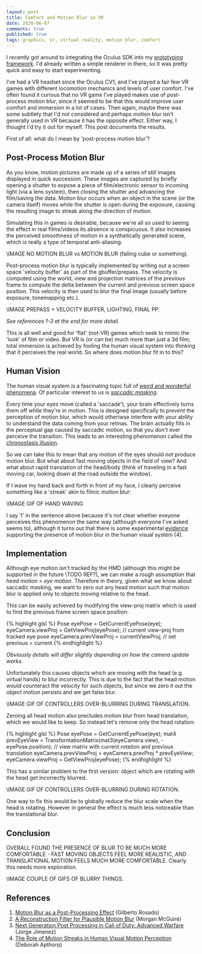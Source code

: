 ```yaml
---
layout: post
title: Comfort and Motion Blur in VR
date: 2020-06-07
comments: true
published: true
tags: graphics, vr, virtual reality, motion blur, comfort
---
```


I recently got around to integrating the Oculus SDK into my [prototyping framework](https://github.com/john-chapman/GfxSampleFramework). I'd already written a simple renderer in there, so it was pretty quick and easy to start experimenting.

I've had a VR headset since the Oculus CV1, and I've played a fair few VR games with different locomotion mechanics and levels of user comfort. I've often found it curious that no VR game I've played makes use of post-process motion blur, since it seemed to be that this would improve user comfort and immersion in a lot of cases. Then again, maybe there was some subtlety that I'd not considered and perhaps motion blur isn't generally used in VR because it has the opposite effect. Either way, I thought I'd try it out for myself. This post documents the results.

First of all: what do I mean by 'post-process motion blur'?

## Post-Process Motion Blur ##

As you know, motion pictures are made up of a series of still images displayed in quick succession. These images are captured by briefly opening a shutter to expose a piece of film/electronic sensor to incoming light (via a lens system), then closing the shutter and advancing the film/saving the data. Motion blur occurs when an object in the scene (or the camera itself) moves while the shutter is open during the exposure, causing the resulting image to streak along the direction of motion.

Simulating this in games is desirable, because we're all so used to seeing the effect in real films/videos its absence is conspicuous. It also increases the perceived smoothness of motion in a synthetically generated scene, which is really a type of temporal anti-aliasing.

\IMAGE NO MOTION BLUR vs MOTION BLUR (falling cube or something).

Post-process motion blur is typically implemented by writing out a screen space 'velocity buffer' as part of the gbuffer/prepass. The velocity is computed using the world, view and projection matrices of the _previous_ frame to compute the delta between the current and previous screen space position. This velocity is then used to blur the final image (usually before exposure, tonemapping etc.). 

\IMAGE PREPASS + VELOCITY BUFFER, LIGHTING, FINAL PP.

_See references 1-3 at the end for more detail._

This is all well and good for 'flat' (not-VR) games which seek to mimic the 'look' of film or video. But VR is (or can be) much more than just a 3d film; total immersion is achieved by fooling the human visual system into thinking that it perceives the real world. So where does motion blur fit in to this?

## Human Vision ##

The human visual system is a fascinating topic full of [weird and wonderful phenomena](https://en.wikipedia.org/wiki/List_of_optical_illusions). Of particular interest to us is [_saccadic masking_](https://en.wikipedia.org/wiki/Saccadic_masking#:~:text=Saccadic%20masking%2C%20also%20known%20as,perception%20is%20noticeable%20to%20the). 

Every time your eyes move (called a 'saccade'), your brain effectively turns them off while they're in motion. This is designed specifically to _prevent_ the perception of motion blur, which would otheriwse interfere with your ability to understand the data coming from your retinas. The brain actually fills in the perceptual gap caused by saccadic motion, so that you don't ever perceive the transition. This leads to an interesting phenomenon called the [chronostasis illusion](https://en.wikipedia.org/wiki/Chronostasis).

So we can take this to mean that any motion of the eyes should _not_ produce motion blur. But what about fast moving objects in the field of view? And what about rapid translation of the head/body (think of traveling in a fast moving car, looking down at the road outside the window). 

If I wave my hand back and forth in front of my face, I clearly perceive something like a 'streak' akin to filmic motion blur:

\IMAGE GIF OF HAND WAVING

I say 'I' in the sentence above because it's not clear whether eveyone perceives this phenomenon the same way (although everyone I've asked seems to), although it turns out that there is some experimental [evidence](https://ses.library.usyd.edu.au/bitstream/2123/7432/1/dm-apthorp-2011-thesis.pdf) supporting the presence of motion blur in the human visual system (4).

## Implementation ##

Although eye motion isn't tracked by the HMD (although this might be supported in the future \TODO REF?), we can make a rough assumption that _head motion = eye motion_. Therefore in theory, given what we know about saccadic masking, we want to zero out any head motion such that motion blur is applied only to objects moving relative to the head.

This can be easily achieved by modifying the view-proj matrix which is used to find the previous frame screen space position:

{% highlight glsl %}
Pose eyePose           = GetCurrentEyePose(eye);
eyeCamera.viewProj     = GetViewProj(eyePose);   // current view-proj from tracked eye pose
eyeCamera.prevViewProj = currentViewProj;        // set previous = current 
{% endhighlight %}

_Obviously details will differ slightly depending on how the camera update works._

Unfortunately this causes objects which are moving _with_ the head (e.g. virtual hands) to blur incorrectly. This is due to the fact that the head motion _would_ counteract the velocity for such objects, but since we zero it out the object motion persists and we get false blur.

\IMAGE GIF OF CONTROLLERS OVER-BLURRING DURING TRANSLATION.

Zeroing all head motion also precludes motion blur from head translation, which we would like to keep. So instead let's remove only the head rotation:

{% highlight glsl %}
Pose eyePose           = GetCurrentEyePose(eye);
mat4 prevEyeView       = TransformationMatrix(mat3(eyeCamera.view), -eyePose.position); // view matrix with current rotation and previous translation
eyeCamera.prevViewProj = eyeCamera.prevProj * prevEyeView;
eyeCamera.viewProj     = GetViewProj(eyePose);
{% endhighlight %}

This has a similar problem to the first version: object which are rotating with the head get incorrectly blurred.

\IMAGE GIF OF CONTROLLERS OVER-BLURRING DURING ROTATION.

One way to fix this would be to globally reduce the blur scale when the head is rotating. However in general the effect is much less noticeable than the translational blur.

## Conclusion ##
OVERALL FOUND THE PRESENCE OF BLUR TO BE MUCH MORE COMFORTABLE - FAST MOVING OBJECTS FEEL MORE REALISTIC, AND TRANSLATIONAL MOTION FEELS MUCH MORE COMFORTABLE.
Clearly this needs more exploration.

\IMAGE COUPLE OF GIFS OF BLURRY THINGS.

## References ##

1. [Motion Blur as a Post-Processing Effect](https://developer.nvidia.com/gpugems/gpugems3/part-iv-image-effects/chapter-27-motion-blur-post-processing-effect) (Gilberto Rosado)
2. [A Reconstruction Filter for Plausible Motion Blur](https://casual-effects.com/research/McGuire2012Blur/index.html) (Morgan McGuire)
3. [Next Generation Post Processing in Call of Duty: Advanced Warfare](http://www.iryoku.com/next-generation-post-processing-in-call-of-duty-advanced-warfare) (Jorge Jimenez)
4. [The Role of Motion Streaks in Human Visual Motion Perception](https://ses.library.usyd.edu.au/bitstream/2123/7432/1/dm-apthorp-2011-thesis.pdf) (Deborah Apthorp)